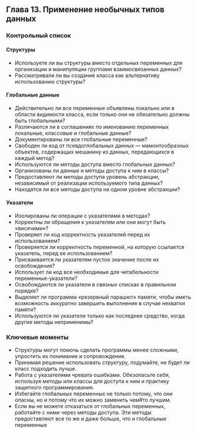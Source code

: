 ## Глава 13. Применение необычных типов данных

### Контрольный список

#### Структуры 

+ Используете ли вы структуры вместо отдельных переменных для организации и манипуляции группами взаимосвязанных данных? 
+ Рассматривали ли вы создание класса как альтернативу использованию структуры? 

#### Глобальные данные 

+ Действительно ли все переменные объявлены локально или в области видимости класса, если только они не обязательно должны быть глобальными? 
+ Различаются ли в соглашениях по именованию переменных локальные, классовые и глобальные данные? 
+ Документированы ли все глобальные переменные? 
+ Свободен ли код от псевдоглобальных данных — мамонтообразных объектов, содержащих мешанину из данных, передающихся в каждый метод? 
+ Используются ли методы доступа вместо глобальных данных? 
+ Организованы ли данные и методы доступа к ним в классы? 
+ Предоставляют ли методы доступа уровень абстракции, независимый от реализации используемого типа данных? 
+ Находятся ли все методы доступа на одном уровне абстракции? 

#### Указатели 

+ Изолированы ли операции с указателями в методах? 
+ Корректны ли обращения к указателям или они могут быть «висячими»? 
+ Проверяет  ли  код  корректность  указателей  перед  их  использованием?
+ Проверяется ли корректность переменной, на которую ссылается указатель, перед  ее  использованием?
+ Присваивается  ли  указателям  пустое  значение  после  их  освобождения?
+ Использует  ли  код  все  необходимые  для  читабельности  переменные-указатели?
+ Освобождаются  ли  указатели  в  связных  списках  в  правильном  порядке?
+ Выделяет  ли  программа  «резервный  парашют»  памяти,  чтобы  иметь  возможность  аккуратно  завершить  выполнение  в  случае  нехватки  памяти?
+ Используются  ли  указатели  только  как  последнее  средство,  когда  другие методы  неприменимы?

### Ключевые моменты

+ Структуры  могут  помочь  сделать  программы  менее  сложными,  упростить  их понимание  и  сопровождение.
+ Принимая решение использовать структуру, подумайте, не будет ли класс подходить  лучше.
+ Работа  с  указателями  чревата  ошибками.  Обезопасьте  себя,  используя  методы или  классы  для  доступа  к  ним  и  практику  защитного  программирования.
+ Избегайте  глобальных  переменных  не  только  потому,  что  они  опасны,  но  и потому  что  их  можно  заменить  чем#то  лучшим.
+ Если  вы  не  можете  отказаться  от  глобальных  переменных,  работайте  с  ними через методы доступа. Эти методы предоставляют все то же и даже больше, что и  глобальные  переменные
